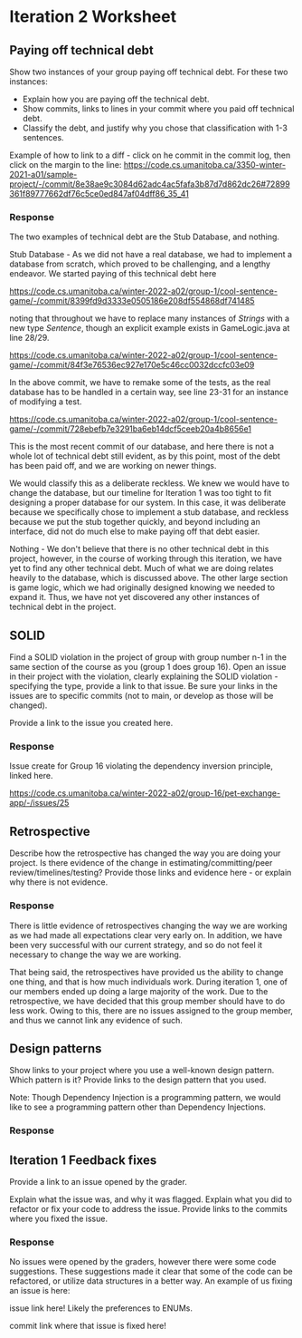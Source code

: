 # Iteration 2 Worksheet

## **Paying off technical debt**

Show two instances of your group paying off technical debt. For these two instances:

- Explain how you are paying off the technical debt.
- Show commits, links to lines in your commit where you paid off technical debt.
- Classify the debt, and justify why you chose that classification with 1-3 sentences.

Example of how to link to a diff - click on he commit in the commit log, then click on the margin to the line: https://code.cs.umanitoba.ca/3350-winter-2021-a01/sample-project/-/commit/8e38ae9c3084d62adc4ac5fafa3b87d7d862dc26#72899361f89777662df76c5ce0ed847af04dff86_35_41

### Response

The two examples of technical debt are the Stub Database, and nothing.

Stub Database - As we did not have a real database, we had to implement a database from scratch, which proved to be challenging, and a lengthy endeavor. We started paying of this technical debt here

https://code.cs.umanitoba.ca/winter-2022-a02/group-1/cool-sentence-game/-/commit/8399fd9d3333e0505186e208df554868df741485

noting that throughout we have to replace many instances of *Strings* with a new type *Sentence*, though an explicit example exists in GameLogic.java at line 28/29. 

https://code.cs.umanitoba.ca/winter-2022-a02/group-1/cool-sentence-game/-/commit/84f3e76536ec927e170e5c46cc0032dccfc03e09

In the above commit, we have to remake some of the tests, as the real database has to be handled in a certain way, see line 23-31 for an instance of modifying a test.

https://code.cs.umanitoba.ca/winter-2022-a02/group-1/cool-sentence-game/-/commit/728ebefb7e3291ba6eb14dcf5ceeb20a4b8656e1

This is the most recent commit of our database, and here there is not a whole lot of technical debt still evident, as by this point, most of the debt has been paid off, and we are working on newer things.

We would classify this as a deliberate reckless. We knew we would have to change the database, but our timeline for Iteration 1 was too tight to fit designing a proper database for our system. In this case, it was deliberate because we specifically chose to implement a stub database, and reckless because we put the stub together quickly, and beyond including an interface, did not do much else to make paying off that debt easier.

Nothing - We don't believe that there is no other technical debt in this project, however, in the course of working through this iteration, we have yet to find any other technical debt. Much of what we are doing relates heavily to the database, which is discussed above. The other large section is game logic, which we had originally designed knowing we needed to expand it. Thus, we have not yet discovered any other instances of technical debt in the project.

## **SOLID**

Find a SOLID violation in the project of group with group number n-1 in the same section of the course as you (group 1 does group 16). Open an issue in their project with the violation, clearly explaining the SOLID violation - specifying the type, provide a link to that issue. Be sure your links in the issues are to specific commits (not to main, or develop as those will be changed).

Provide a link to the issue you created here.

### Response

Issue create for Group 16 violating the dependency inversion principle, linked here.

https://code.cs.umanitoba.ca/winter-2022-a02/group-16/pet-exchange-app/-/issues/25





## **Retrospective**

Describe how the retrospective has changed the way you are doing your project. Is there evidence of the change in estimating/committing/peer review/timelines/testing? Provide those links and evidence here - or explain why there is not evidence.

### Response

There is little evidence of retrospectives changing the way we are working as we had made all expectations clear very early on. In addition, we have been very successful with our current strategy, and so do not feel it necessary to change the way we are working.

That being said, the retrospectives have provided us the ability to change one thing, and that is how much individuals work. During iteration 1, one of our members ended up doing a large majority of the work. Due to the retrospective, we have decided that this group member should have to do less work. Owing to this, there are no issues assigned to the group member, and thus we cannot link any evidence of such.

## **Design patterns**

Show links to your project where you use a well-known design pattern. Which pattern is it? Provide links to the design pattern that you used.

Note: Though Dependency Injection is a programming pattern, we would like to see a programming pattern other than Dependency Injections.

### Response



## **Iteration 1 Feedback fixes**

Provide a link to an issue opened by the grader.

Explain what the issue was, and why it was flagged. Explain what you did to refactor or fix your code to address the issue. Provide links to the commits where you fixed the issue.

### Response

No issues were opened by the graders, however there were some code suggestions. These suggestions made it clear that some of the code can be refactored, or utilize data structures in a better way. An example of us fixing an issue is here:

issue link here! Likely the preferences to ENUMs.

commit link where that issue is fixed here!